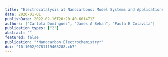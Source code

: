 ```yaml
---
title: "Electrocatalysis at Nanocarbons: Model Systems and Applications in Energy Conversion"
date: 2020-01-01
publishDate: 2022-02-16T20:20:40.601471Z
authors: ["Carlota Domínguez", "James A Behan", "Paula E Colavita"]
publication_types: ["2"]
abstract: ""
featured: false
publication: "*Nanocarbon Electrochemistry*"
doi: "10.1002/9781119468288.ch7"
---
```


